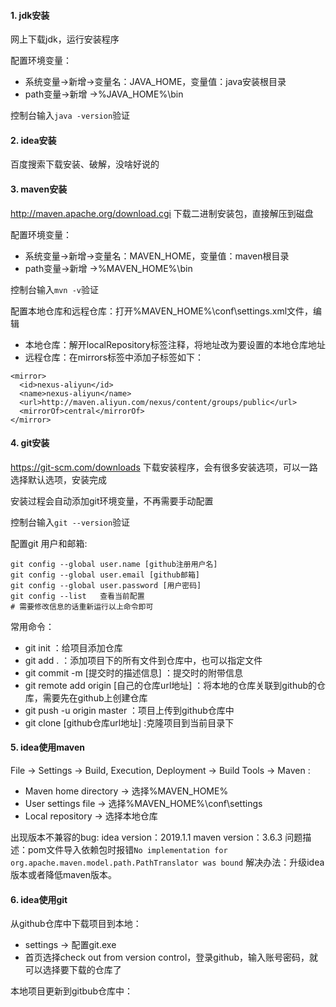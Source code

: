 #### 1. jdk安装

网上下载jdk，运行安装程序

配置环境变量：

- 系统变量->新增->变量名：JAVA_HOME，变量值：java安装根目录
- path变量->新增 ->%JAVA_HOME%\bin

控制台输入`java -version`验证

#### 2. idea安装

百度搜索下载安装、破解，没啥好说的

#### 3. maven安装

http://maven.apache.org/download.cgi 下载二进制安装包，直接解压到磁盘

配置环境变量：

- 系统变量->新增->变量名：MAVEN_HOME，变量值：maven根目录
- path变量->新增 ->%MAVEN_HOME%\bin

控制台输入`mvn -v`验证

配置本地仓库和远程仓库：打开%MAVEN_HOME%\conf\settings.xml文件，编辑

- 本地仓库：解开localRepository标签注释，将地址改为要设置的本地仓库地址
- 远程仓库：在mirrors标签中添加子标签如下：

```
<mirror>      
  <id>nexus-aliyun</id>    
  <name>nexus-aliyun</name>  
  <url>http://maven.aliyun.com/nexus/content/groups/public</url>    
  <mirrorOf>central</mirrorOf>      
</mirror>  
```

#### 4. git安装

https://git-scm.com/downloads 下载安装程序，会有很多安装选项，可以一路选择默认选项，安装完成

安装过程会自动添加git环境变量，不再需要手动配置

控制台输入`git --version`验证

配置git 用户和邮箱:

```
git config --global user.name [github注册用户名]
git config --global user.email [github邮箱]
git config --global user.password [用户密码]
git config --list   查看当前配置
# 需要修改信息的话重新运行以上命令即可
```

常用命令：

- git init ：给项目添加仓库
- git add . ：添加项目下的所有文件到仓库中，也可以指定文件
- git commit -m [提交时的描述信息] ：提交时的附带信息
- git remote add origin [自己的仓库url地址] ：将本地的仓库关联到github的仓库，需要先在github上创建仓库
- git push -u origin master ：项目上传到github仓库中
- git clone [github仓库url地址] :克隆项目到当前目录下

#### 5. idea使用maven

File -> Settings -> Build, Execution, Deployment -> Build Tools -> Maven :

- Maven home directory -> 选择%MAVEN_HOME%
- User settings file -> 选择%MAVEN_HOME%\conf\settings
- Local repository -> 选择本地仓库

出现版本不兼容的bug:
idea version：2019.1.1
maven version：3.6.3
问题描述：pom文件导入依赖包时报错`No implementation for org.apache.maven.model.path.PathTranslator was bound`
解决办法：升级idea版本或者降低maven版本。

#### 6. idea使用git

从github仓库中下载项目到本地：

- settings -> 配置git.exe
- 首页选择check out from version control，登录github，输入账号密码，就可以选择要下载的仓库了

本地项目更新到gitbub仓库中：